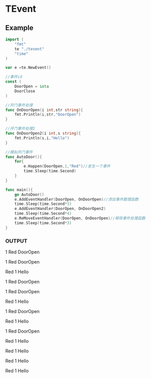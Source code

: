 # TEvent

## Example
```go
import (
	"fmt"
	te "./tevent"
	"time"
)

var e =te.NewEvent()

//事件id
const (
	DoorOpen = iota
	DoorClose
)

//开门事件处理
func OnDoorOpen(i int,str string){
	fmt.Println(i,str,"DoorOpen")
}

//开门事件处理2
func OnDoorOpen2(i int,s string){
	fmt.Println(s,i,"Hello")
}

//模拟开门事件
func AutoDoor(){
	for{
		e.Happen(DoorOpen,1,"Red")//发生一个事件
		time.Sleep(time.Second)
	}
}

func main(){
	go AutoDoor()
	e.AddEventHandler(DoorOpen, OnDoorOpen)//添加事件数理函数
	time.Sleep(time.Second*3)
	e.AddEventHandler(DoorOpen, OnDoorOpen2)
	time.Sleep(time.Second*4)
	e.ReMoveEventHandler(DoorOpen, OnDoorOpen)//移除事件处理函数
	time.Sleep(time.Second*3)
}
```
### OUTPUT
1 Red DoorOpen 

1 Red DoorOpen 

Red 1 Hello 

1 Red DoorOpen 

1 Red DoorOpen 

Red 1 Hello 

1 Red DoorOpen 

Red 1 Hello 

1 Red DoorOpen 

Red 1 Hello 

Red 1 Hello 

Red 1 Hello 

Red 1 Hello

